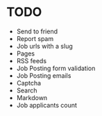 TODO
====

- Send to friend
- Report spam
- Job urls with a slug
- Pages
- RSS feeds
- Job Posting form validation
- Job Posting emails
- Captcha
- Search
- Markdown
- Job applicants count
